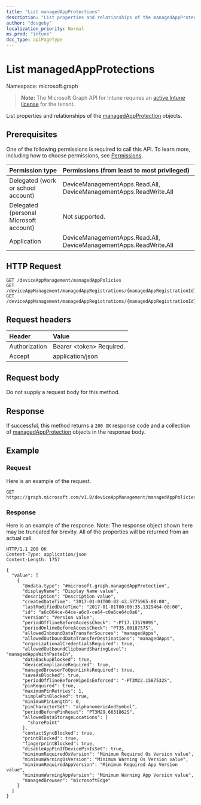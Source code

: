 ```yaml
---
title: "List managedAppProtections"
description: "List properties and relationships of the managedAppProtection objects."
author: "dougeby"
localization_priority: Normal
ms.prod: "intune"
doc_type: apiPageType
---
```


# List managedAppProtections

Namespace: microsoft.graph

> **Note:** The Microsoft Graph API for Intune requires an [active Intune license](https://go.microsoft.com/fwlink/?linkid=839381) for the tenant.

List properties and relationships of the [managedAppProtection](../resources/intune-mam-managedappprotection.md) objects.

## Prerequisites
One of the following permissions is required to call this API. To learn more, including how to choose permissions, see [Permissions](/graph/permissions-reference).

|Permission type|Permissions (from least to most privileged)|
|:---|:---|
|Delegated (work or school account)|DeviceManagementApps.Read.All, DeviceManagementApps.ReadWrite.All|
|Delegated (personal Microsoft account)|Not supported.|
|Application|DeviceManagementApps.Read.All, DeviceManagementApps.ReadWrite.All|

## HTTP Request
<!-- {
  "blockType": "ignored"
}
-->
``` http
GET /deviceAppManagement/managedAppPolicies
GET /deviceAppManagement/managedAppRegistrations/{managedAppRegistrationId}/appliedPolicies
GET /deviceAppManagement/managedAppRegistrations/{managedAppRegistrationId}/intendedPolicies
```

## Request headers
|Header|Value|
|:---|:---|
|Authorization|Bearer &lt;token&gt; Required.|
|Accept|application/json|

## Request body
Do not supply a request body for this method.

## Response
If successful, this method returns a `200 OK` response code and a collection of [managedAppProtection](../resources/intune-mam-managedappprotection.md) objects in the response body.

## Example

### Request
Here is an example of the request.
``` http
GET https://graph.microsoft.com/v1.0/deviceAppManagement/managedAppPolicies
```

### Response
Here is an example of the response. Note: The response object shown here may be truncated for brevity. All of the properties will be returned from an actual call.
``` http
HTTP/1.1 200 OK
Content-Type: application/json
Content-Length: 1757

{
  "value": [
    {
      "@odata.type": "#microsoft.graph.managedAppProtection",
      "displayName": "Display Name value",
      "description": "Description value",
      "createdDateTime": "2017-01-01T00:02:43.5775965-08:00",
      "lastModifiedDateTime": "2017-01-01T00:00:35.1329464-08:00",
      "id": "a6c064ce-64ce-a6c0-ce64-c0a6ce64c0a6",
      "version": "Version value",
      "periodOfflineBeforeAccessCheck": "-PT17.1357909S",
      "periodOnlineBeforeAccessCheck": "PT35.0018757S",
      "allowedInboundDataTransferSources": "managedApps",
      "allowedOutboundDataTransferDestinations": "managedApps",
      "organizationalCredentialsRequired": true,
      "allowedOutboundClipboardSharingLevel": "managedAppsWithPasteIn",
      "dataBackupBlocked": true,
      "deviceComplianceRequired": true,
      "managedBrowserToOpenLinksRequired": true,
      "saveAsBlocked": true,
      "periodOfflineBeforeWipeIsEnforced": "-PT3M22.1587532S",
      "pinRequired": true,
      "maximumPinRetries": 1,
      "simplePinBlocked": true,
      "minimumPinLength": 0,
      "pinCharacterSet": "alphanumericAndSymbol",
      "periodBeforePinReset": "PT3M29.6631862S",
      "allowedDataStorageLocations": [
        "sharePoint"
      ],
      "contactSyncBlocked": true,
      "printBlocked": true,
      "fingerprintBlocked": true,
      "disableAppPinIfDevicePinIsSet": true,
      "minimumRequiredOsVersion": "Minimum Required Os Version value",
      "minimumWarningOsVersion": "Minimum Warning Os Version value",
      "minimumRequiredAppVersion": "Minimum Required App Version value",
      "minimumWarningAppVersion": "Minimum Warning App Version value",
      "managedBrowser": "microsoftEdge"
    }
  ]
}
```





